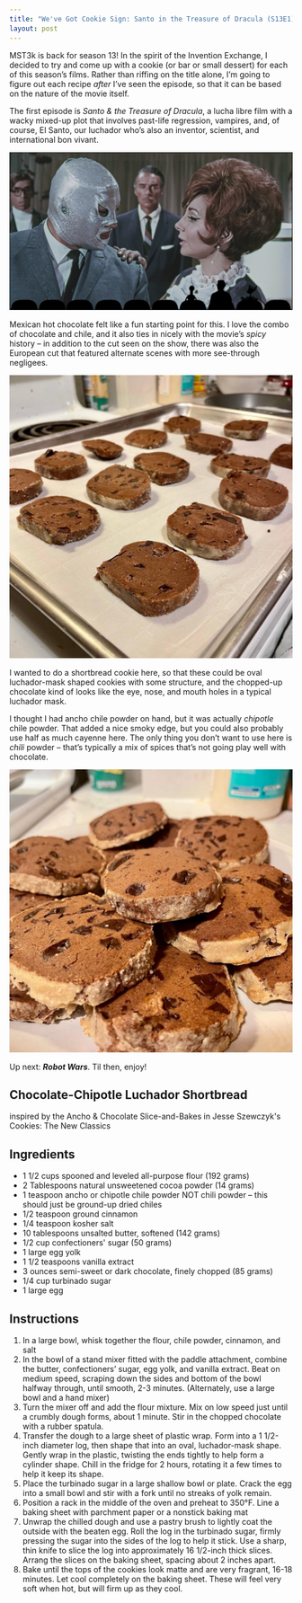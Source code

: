```yaml
---
title: "We've Got Cookie Sign: Santo in the Treasure of Dracula (S13E1)"
layout: post
---
```


MST3k is back for season 13! In the spirit of the Invention Exchange, I decided to try and come up with a cookie (or bar or small dessert) for each of this season’s films. Rather than riffing on the title alone, I’m going to figure out each recipe *after* I’ve seen the episode, so that it can be based on the nature of the movie itself.

The first episode is *Santo &amp; the Treasure of Dracula*, a lucha libre film with a wacky mixed-up plot that involves past-life regression, vampires, and, of course, El Santo, our luchador who’s also an inventor, scientist, and international bon vivant.

![](/wp-content/uploads/2022/03/Screen-Shot-2022-03-31-at-7.35.42-PM-1024x571.png)

Mexican hot chocolate felt like a fun starting point for this. I love the combo of chocolate and chile, and it also ties in nicely with the movie’s *spicy* history – in addition to the cut seen on the show, there was also the European cut that featured alternate scenes with more see-through negligees.

![](/wp-content/uploads/2022/03/7E9281AD-77FB-421A-A1AD-72297A9F5BB2-1024x1024.jpg)

I wanted to do a shortbread cookie here, so that these could be oval luchador-mask shaped cookies with some structure, and the chopped-up chocolate kind of looks like the eye, nose, and mouth holes in a typical luchador mask.

I thought I had ancho chile powder on hand, but it was actually *chipotle* chile powder. That added a nice smoky edge, but you could also probably use half as much cayenne here. The only thing you don’t want to use here is *chili* powder – that’s typically a mix of spices that’s not going play well with chocolate.

![](/wp-content/uploads/2022/03/79862D87-75A2-4425-9B4B-E7AC148A399A-1024x1024.jpg)

Up next: ***Robot Wars***. Til then, enjoy!

## Chocolate-Chipotle Luchador Shortbread

inspired by the Ancho &amp; Chocolate Slice-and-Bakes in Jesse Szewczyk's Cookies: The New Classics

## Ingredients
  
- 1 1/2 cups spooned and leveled all-purpose flour (192 grams)
- 2 Tablespoons natural unsweetened cocoa powder (14 grams)
- 1 teaspoon ancho or chipotle chile powder NOT chili powder – this should just be ground-up dried chiles
- 1/2 teaspoon ground cinnamon
- 1/4 teaspoon kosher salt
- 10 tablespoons unsalted butter, softened (142 grams)
- 1/2 cup confectioners' sugar (50 grams)
- 1 large egg yolk
- 1 1/2 teaspoons vanilla extract
- 3 ounces semi-sweet or dark chocolate, finely chopped (85 grams)
- 1/4 cup turbinado sugar
- 1 large egg

## Instructions
 
1. In a large bowl, whisk together the flour, chile powder, cinnamon, and salt
2. In the bowl of a stand mixer fitted with the paddle attachment, combine the butter, confectioners’ sugar, egg yolk, and vanilla extract. Beat on medium speed, scraping down the sides and bottom of the bowl halfway through, until smooth, 2-3 minutes. (Alternately, use a large bowl and a hand mixer)
3. Turn the mixer off and add the flour mixture. Mix on low speed just until a crumbly dough forms, about 1 minute. Stir in the chopped chocolate with a rubber spatula.
4. Transfer the dough to a large sheet of plastic wrap. Form into a 1 1/2-inch diameter log, then shape that into an oval, luchador-mask shape. Gently wrap in the plastic, twisting the ends tightly to help form a cylinder shape. Chill in the fridge for 2 hours, rotating it a few times to help it keep its shape.
5. Place the turbinado sugar in a large shallow bowl or plate. Crack the egg into a small bowl and stir with a fork until no streaks of yolk remain.
6. Position a rack in the middle of the oven and preheat to 350°F. Line a baking sheet with parchment paper or a nonstick baking mat
7. Unwrap the chilled dough and use a pastry brush to lightly coat the outside with the beaten egg. Roll the log in the turbinado sugar, firmly pressing the sugar into the sides of the log to help it stick. Use a sharp, thin knife to slice the log into approximately 16 1/2-inch thick slices. Arrang the slices on the baking sheet, spacing about 2 inches apart.
8. Bake until the tops of the cookies look matte and are very fragrant, 16-18 minutes. Let cool completely on the baking sheet. These will feel very soft when hot, but will firm up as they cool.